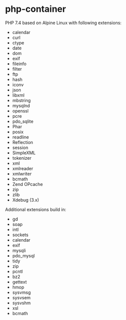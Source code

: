 # php-container

PHP 7.4 based on Alpine Linux with following extensions:
- calendar
- curl
- ctype
- date
- dom
- exif
- fileinfo
- filter
- ftp
- hash
- iconv
- json
- libxml
- mbstring
- mysqlnd
- openssl
- pcre
- pdo_sqlite
- Phar
- posix
- readline
- Reflection
- session
- SimpleXML
- tokenizer
- xml
- xmlreader
- xmlwriter
- bcmath
- Zend OPcache
- zip
- zlib
- Xdebug (3.x)

Additional extensions build in:
- gd
- soap
- intl
- sockets
- calendar
- exif
- mysqli
- pdo_mysql
- tidy
- zip
- pcntl
- bz2
- gettext
- hmop
- sysvmsg
- sysvsem
- sysvshm
- xsl
- bcmath
